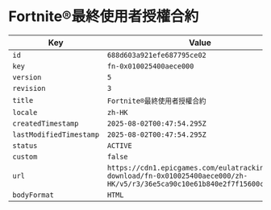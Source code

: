 # Fortnite®最終使用者授權合約

| Key | Value |
| --- | ----- |
| `id` | `688d603a921efe687795ce02` |
| `key` | `fn-0x010025400aece000` |
| `version` | `5` |
| `revision` | `3` |
| `title` | `Fortnite®最終使用者授權合約` |
| `locale` | `zh-HK` |
| `createdTimestamp` | `2025-08-02T00:47:54.295Z` |
| `lastModifiedTimestamp` | `2025-08-02T00:47:54.295Z` |
| `status` | `ACTIVE` |
| `custom` | `false` |
| `url` | `https://cdn1.epicgames.com/eulatracking-download/fn-0x010025400aece000/zh-HK/v5/r3/36e5ca90c10e61b840e2f7f15600c7ed.pdf` |
| `bodyFormat` | `HTML` |
